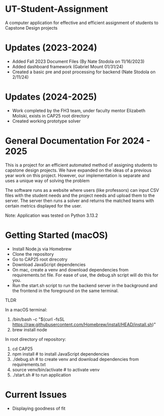 # UT-Student-Assignment

A computer application for effective and efficient assignment of students to Capstone Design projects

# Updates (2023-2024)

- Added Fall 2023 Document Files (By Nate Stodola on 11/16/2023)
- Added dashboard framework (Gabriel Mount 01/31/24)
- Created a basic pre and post processing for backend (Nate Stodola on 2/11/24)

# Updates (2024-2025)

- Work completed by the FH3 team, under faculty mentor Elizabeth Moliski, exists in CAP25 root directory
- Created working prototype solver

# General Documentation For 2024 - 2025

This is a project for an efficient automated method of assigning students to capstone design projects. We have expanded on the ideas of a previous year work on this project. However, our implementation is separate and uses a unique way of solving the problem

The software runs as a website where users (like professors) can input CSV files with the student needs and the project needs and upload them to the server. The server then runs a solver and returns the matched teams with certain metrics displayed for the user.

Note: Application was tested on Python 3.13.2

# Getting Started (macOS)

- Install Node.js via Homebrew
- Clone the repository
- Go to CAP25 root direcotry
- Download JavaScript dependencies
- On mac, create a venv and download dependencies from requirements.txt file. For ease of use, the debug.sh script will do this for you.
- Run the start.sh script to run the backend server in the background and the frontend in the foreground on the same terminal.

TLDR

In a macOS terminal:

1. /bin/bash -c "$(curl -fsSL https://raw.githubusercontent.com/Homebrew/install/HEAD/install.sh)"
2. brew install node

In root directory of repository:

1. cd CAP25
2. npm install				# to install JavaScript dependencies
3. ./debug.sh				# to create venv and download dependencies from requirements.txt
4. source venv/bin/activate 	# to activate venv
5. ./start.sh					# to run application

# Current Issues

- Displaying goodness of fit
